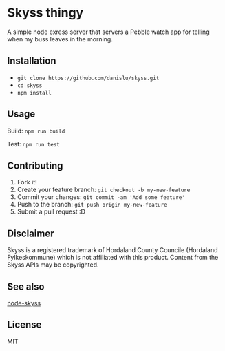 # Skyss thingy
A simple node exress server that servers a Pebble watch app for telling when my buss leaves in the morning.

## Installation
- `git clone https://github.com/danislu/skyss.git`
- `cd skyss`
- `npm install`

## Usage
Build: `npm run build`

Test: `npm run test`

## Contributing
1. Fork it!
2. Create your feature branch: `git checkout -b my-new-feature`
3. Commit your changes: `git commit -am 'Add some feature'`
4. Push to the branch: `git push origin my-new-feature`
5. Submit a pull request :D

## Disclaimer
Skyss is a registered trademark of Hordaland County Councile (Hordaland Fylkeskommune) which is not affiliated with this product. Content from the Skyss APIs may be copyrighted.

## See also
[node-skyss](https://github.com/Starefossen/node-skyss)

## License
MIT
